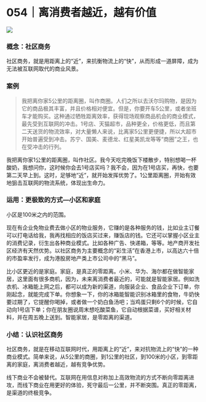 # 054｜离消费者越近，越有价值

![](../img/d87d4c4d321aa1e5afeb158ea995ad2b.jpg)

### 概念：社区商务

社区商务，就是用距离上的“近”，来抗衡物流上的“快”，从而形成一道屏障，成为无法被互联网取代的商业风景。

### 案例

> 我把离你家5公里的距离圈，叫作商圈。人们之所以去沃尔玛购物，是因为它的商品极其丰富，并且价格相对便宜。但是，你要开车5公里，或者坐班车才能购买。这种通过牺牲距离效率，获得现场观察商品机会的商业模式，最先受到互联网的冲击。1号店、天猫超市，品种更全，价格更低，而且第二天送货的物流效率，对大量懒人来说，比离家5公里更便捷，所以大超市开始普遍受到冲击。苏宁、国美、麦德龙、红星美凯龙等等“商圈”之王，也在受冲击的行列。

我把离你家1公里的距离圈，叫作社区。我今天吃完晚饭下楼散步，特别想喝一杯酸奶，我想问你，这时候你会去1号店买吗？我不会，因为在1号店买，再快，也要第二天早上到。这时，足够地“近”，就开始发挥优势了。1公里距离圈，开始有效地狙击互联网的物流系统，体现出生命力。

### 运用：更极致的方式—小区和家庭

小区是100米之内的范围。

现在有企业免物业费去做小区的物业服务，它赚的是各种服务的钱，比如业主订餐可以打电话给我，我再找相应的饭店买过来，赚饭店的钱。它还可以掌握小区业主的消费记录，衍生出各种商业模式。比如各种广告、快递箱，等等。地产商开发社区经济有天然优势。以社区商务为主要概念的“彩生活”在香港上市，以高达六十倍的市盈率发行，成为港股房地产类上市公司中的“黑马”。

比小区更近的是家庭。家庭，是真正的零距离。小米、华为、海尔都在做智能家居，这里面有很多商机，因为，未来离消费者最近的，可能就是智能家居。例如洗衣机、冰箱能上网之后，都可以成为新的渠道，向服装企业、食品企业下订单，你刚起念，就能完成下单。你想象一下，你的冰箱能智能识别冰箱里的食物，牛奶快要过期了，它提醒你喝掉，或者做一个奶白鱼汤吧；当鸡蛋只剩6个的时候，它自动向1号店下单；你在朋友圈说周末想吃酸菜鱼，它自动根据菜谱，买好相关材料，并在周五晚上送到。智能家居，是零距离的渠道。

### 小结：认识社区商务

社区商务，就是在移动互联网时代，用距离上的“近”，来对抗物流上的“快”的一种商业模式。简单来说，从5公里的商圈，到1公里的社区，到100米的小区，到零距离的家庭，离消费者越近，越有竞争优势。

线下商业不会被替代。互联网在用信息对称加上高效物流的方式不断向零距离进攻，而线下商业在用更好的体验，死守最后一公里，并不断突围。真正的零距离，是渠道的终极竞争。
